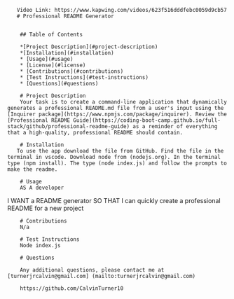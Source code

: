 
       
       Video Link: https://www.kapwing.com/videos/623f516dddfebc0059d9cb57
       # Professional README Generator
        

        ## Table of Contents
        
        *[Project Description](#project-description)
        *[Installation](#installation)
        * [Usage](#usage)
        * [License](#license)
        * [Contributions](#contributions)
        * [Test Instructions](#test-instructions)
        * [Questions](#questions)
        
        # Project Description
        Your task is to create a command-line application that dynamically generates a professional README.md file from a user's input using the [Inquirer package](https://www.npmjs.com/package/inquirer). Review the [Professional README Guide](https://coding-boot-camp.github.io/full-stack/github/professional-readme-guide) as a reminder of everything that a high-quality, professional README should contain.

        # Installation
       To use the app download the file from GitHub. Find the file in the terminal in vscode. Download node from (nodejs.org). In the terminal type (npm install). The type (node index.js) and follow the prompts to make the readme.

        # Usage
        AS A developer
 I WANT a README generator
SO THAT I can quickly create a professional README for a new project

        

        # Contributions
        N/a

        # Test Instructions
        Node index.js
        
        # Questions
        
        Any additional questions, please contact me at [turnerjrcalvin@gmail.com] (mailto:turnerjrcalvin@gmail.com)

        https://github.com/CalvinTurner10
        
